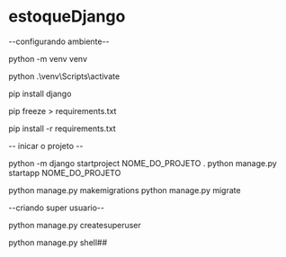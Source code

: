 # estoqueDjango

--configurando ambiente--

python -m venv venv

python .\venv\Scripts\activate

pip install django

pip freeze > requirements.txt

pip install -r requirements.txt

-- inicar o projeto -- 

python -m django startproject NOME_DO_PROJETO .
python manage.py startapp NOME_DO_PROJETO

python manage.py makemigrations
python manage.py migrate

--criando super usuario--

python manage.py createsuperuser

python manage.py shell##
